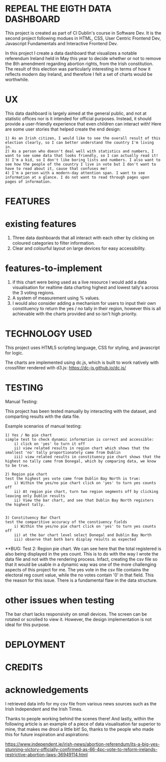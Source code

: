 # REPEAL THE EIGTH DATA DASHBOARD
This project is created as part of CI Dublin's course in Software Dev. It is the second project following modues in HTML, CSS, User Centric Frontend Dev, Javascript Fundamentals and Interactive Frontend Dev. 

In this project I create a data dashboard that visualizes a notable referendum Ireland held in May this year to decide whether or not to remove the 8th amendment regarding abortion rights, from the Irish constitution. The result of this election was particularly interesting in terms of how it reflects modern day Ireland, and therefore I felt a set of charts would be worthwhile. 

# UX
This data dashboard is largely aimed at the general public, and not at statistic offices nor is it intended for official purposes. Instead, it should provide a user-friendly experience that even children can interact with! Here are some user stories that helped create the end design:

    1) As an Irish citizen, I would like to see the overall result of this election clearly, so I can better understand the country I'm living in. 
    2) As a person who doesn't deal well with statistics and numbers, I want to see some data that looks friendly, so I can actually read it!
    3) I'm a kid, so I don't like boring lists and numbers. I also want to see how the people of the country I live in vote but I don't want to have to read about it, cause that confuses me!
    4) I'm a person with a modern-day attention span. I want to see information at a glance. I do not want to read through pages upon pages of information. 

# FEATURES

# existing features 
1) Three data dashboards that all interact with each other by clicking on coloured categories to filter information. 
2) Clear and colourful layout on large devices for easy accessibility.

# features-to-implement
1) if this chart were being used as a live resource I would add a data visualisation for realtime data charting highest and lowest tally's across the 3 voting regions. 
2) A system of measurement using % values. 
3) I would also consider adding a mechanism for users to input their own constituency to return the yes / no tally in their region, however this is all achievable with the charts provided and so isn't high priority. 


# TECHNOLOGY USED
This project uses HTML5 scripting language, CSS for styling, and javascript for logic. 

The charts are implemented using dc.js, which is built to work natively with crossfilter rendered with d3.js: https://dc-js.github.io/dc.js/

# TESTING 

Manual Testing: 

This project has been tested manually by interacting with the dataset, and comparting results with the data file.

Example scenarios of manual testing: 

    1) Yes / No pie chart 
    simple test to check dynamic information is correct and accessible: 
        i) click on 'yes' to turn it off
        ii) view related results in region chart which shows that the smallest 'no' tally proportionately came from Dublin
        iii) view related results in constituency pie chart shows that the highest no tally came from Donegal, which by comparing data, we know to be true. 
  
    2) Region pie chart
    test the highest yes vote came from Dublin Bay North is true:
        i) Within the yes/no pie chart click on 'yes' to turn yes counts off
        ii) At region pie chart, turn two region segments off by clicking leaving only Dublin results
        ii) View the bar chart, and see that Dublin Bay North registers the highest tally.

    
    3) Constituency Bar Chart
    test the comparitive accuracy of the constiuency fields
        i) Within the yes/no pie chart click on 'yes' to turn yes counts off
        ii) at the bar chart level select Donegal and Dublin Bay North
        iii) observe that both bars display results as expected

 **BUG: Test 2: Region pie chart. We can see here that the total registered is also being displayed in the yes count. This is to do with the way I wrote the data file and not with the rendering process. Infact, creating the csv file so that it would be usable in a dynamic way was one of the more challenging aspects of this project for me. The yes vote in the csv file contains the electoral reg count value, while the no votes contain '0' in that field. This the reason for this issue. There is a fundamental flaw in the data structure.  
 
# other issues when testing
The bar chart lacks responsivity on small devices. The screen can be rotated or scrolled to view it. However, the design implementation is not ideal for this purpose. 

# DEPLOYMENT

# CREDITS 
# acknowledgements
I retrieved data info for my csv file from various news sources such as the Irish Independent and the Irish Times. 

Thanks to people working behind the scenes there! And lastly, within the following article is an example of a piece of data visualisation far superior to mine, that makes me drool a little bit! So, thanks to the people who made this for future inspiration and aspirations:

https://www.independent.ie/irish-news/abortion-referendum/its-a-big-yes-stunning-victory-officially-confirmed-as-66-4pc-vote-to-reform-irelands-restrictive-abortion-laws-36949114.html
